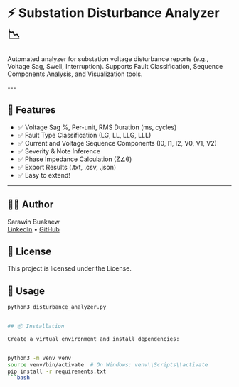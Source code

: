 

<h1>⚡️ Substation Disturbance Analyzer 📉</h1>

<p>Automated analyzer for substation voltage disturbance reports (e.g., Voltage Sag, Swell, Interruption).  
Supports Fault Classification, Sequence Components Analysis, and Visualization tools.
</p>
--- 

## 🚀 Features

- ✅ Voltage Sag %, Per-unit, RMS Duration (ms, cycles)
- ✅ Fault Type Classification (LG, LL, LLG, LLL)
- ✅ Current and Voltage Sequence Components (I0, I1, I2, V0, V1, V2)
- ✅ Severity & Note Inference
- ✅ Phase Impedance Calculation (Z∠θ)
- ✅ Export Results (.txt, .csv, .json)
- ✅ Easy to extend!

--- 

## 👨‍💻 Author

Sarawin Buakaew  
[LinkedIn](#) • [GitHub](#)

## 📄 License

This project is licensed under the  License.

## 🚀 Usage

```bash
python3 disturbance_analyzer.py


## 📦 Installation

Create a virtual environment and install dependencies:


python3 -m venv venv
source venv/bin/activate  # On Windows: venv\\Scripts\\activate
pip install -r requirements.txt
```bash